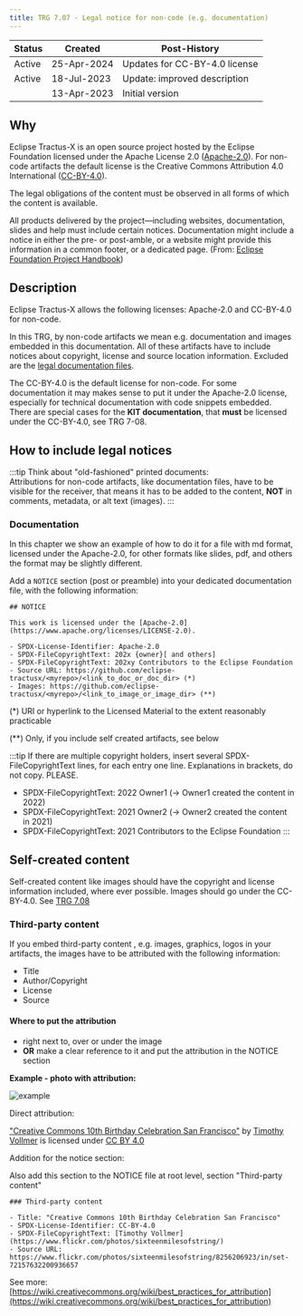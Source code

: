 ```yaml
---
title: TRG 7.07 - Legal notice for non-code (e.g. documentation)
---
```


| Status | Created     | Post-History                 |
|--------|-------------|------------------------------|
| Active | 25-Apr-2024 | Updates for CC-BY-4.0 license|
| Active | 18-Jul-2023 | Update: improved description |
|        | 13-Apr-2023 | Initial version              |

## Why

Eclipse Tractus-X is an open source project hosted by the Eclipse Foundation licensed under the Apache License 2.0 ([Apache-2.0](https://spdx.org/licenses/Apache-2.0)). For non-code artifacts the default license is the Creative Commons Attribution 4.0 International ([CC-BY-4.0](https://spdx.org/licenses/CC-BY-4.0.html)).

The legal obligations of the content must be observed in all forms of which the content is available.

All products delivered by the project—including websites, documentation, slides and help must include certain notices. Documentation might include a notice in either the pre- or post-amble, or a website might provide this information in a common footer, or a dedicated page. (From: [Eclipse Foundation Project Handbook](https://www.eclipse.org/projects/handbook/#legaldoc-end-user))

## Description

Eclipse Tractus-X allows the following licenses: Apache-2.0 and CC-BY-4.0 for non-code.

In this TRG, by non-code artifacts we mean e.g. documentation and images embedded in this documentation. All of these artifacts have to include notices about copyright, license and source location information. Excluded are the [legal documentation files](/docs/release/trg-7/trg-7-01#description).

The CC-BY-4.0 is the default license for non-code. For some documentation it may makes sense to put it under the Apache-2.0 license, especially for technical documentation with code snippets embedded.
There are special cases for the **KIT documentation**, that **must** be licensed under the CC-BY-4.0, see TRG 7-08.

## How to include legal notices

:::tip
Think about "old-fashioned" printed documents: <br/>
Attributions for non-code artifacts, like documentation files, have to be visible for the receiver, that means
it has to be added to the content, **NOT** in comments, metadata, or alt text (images).
:::

### Documentation

In this chapter we show an example of how to do it for a file with md format, licensed under the Apache-2.0, for other formats like slides, pdf, and others the format may be slightly different.

Add a `NOTICE` section (post or preamble) into your dedicated documentation file, with the following information:

```text
## NOTICE

This work is licensed under the [Apache-2.0](https://www.apache.org/licenses/LICENSE-2.0).

- SPDX-License-Identifier: Apache-2.0
- SPDX-FileCopyrightText: 202x {owner}[ and others]
- SPDX-FileCopyrightText: 202xy Contributors to the Eclipse Foundation
- Source URL: https://github.com/eclipse-tractusx/<myrepo>/<link_to_doc_or_doc_dir> (*)
- Images: https://github.com/eclipse-tractusx/<myrepo>/<link_to_image_or_image_dir> (**)
 ```

(*) URI or hyperlink to the Licensed Material to the extent reasonably practicable

(**) Only, if you include self created artifacts, see below

:::tip
If there are multiple copyright holders, insert several SPDX-FileCopyrightText lines, for each entry one line. Explanations in brackets, do not copy. PLEASE.

- SPDX-FileCopyrightText: 2022 Owner1 (-> Owner1 created the content in 2022)
- SPDX-FileCopyrightText: 2021 Owner2 (-> Owner2 created the content in 2021)
- SPDX-FileCopyrightText: 2021 Contributors to the Eclipse Foundation
:::

## Self-created content

Self-created content like images should have the copyright and license information included, where ever possible. Images should go under the CC-BY-4.0. See [TRG 7.08](/docs/release/trg-7/trg-7-08#self-created-content)

### Third-party content

If you embed third-party content , e.g. images, graphics, logos in your artifacts, the images have to be attributed with the following information:

- Title
- Author/Copyright
- License
- Source

#### Where to put the attribution

- right next to, over or under the image
- **OR** make a clear reference to it and put the attribution in the NOTICE section

**Example - photo with attribution:**

![example](@site/static/img/oss_example_Creative_Commons_10th_Birthday.jpg)

Direct attribution:

["Creative Commons 10th Birthday Celebration San Francisco"](http://www.flickr.com/photos/sixteenmilesofstring/8256206923/in/set-72157632200936657) by [Timothy Vollmer](http://www.flickr.com/photos/sixteenmilesofstring/) is licensed under [CC BY 4.0](http://creativecommons.org/licenses/by/4.0/)

Addition for the notice section:

Also add this section to the NOTICE file at root level, section "Third-party content"

```text
### Third-party content

- Title: "Creative Commons 10th Birthday Celebration San Francisco"
- SPDX-License-Identifier: CC-BY-4.0
- SPDX-FileCopyrightText: [Timothy Vollmer](https://www.flickr.com/photos/sixteenmilesofstring/)
- Source URL: https://www.flickr.com/photos/sixteenmilesofstring/8256206923/in/set-72157632200936657
 ```

See more: [https://wiki.creativecommons.org/wiki/best_practices_for_attribution](https://wiki.creativecommons.org/wiki/best_practices_for_attribution)
